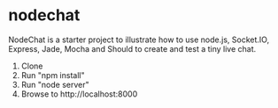 nodechat
========

NodeChat is a starter project to illustrate how to use node.js, Socket.IO, Express, Jade, Mocha and Should to create and test a tiny live chat.

1. Clone
2. Run "npm install"
3. Run "node server"
4. Browse to http://localhost:8000
